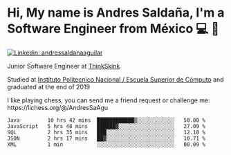 # Hi, My name is Andres Saldaña, I'm a Software Engineer from México :computer: :boy:

[![Linkedin: andressaldanaaguilar](https://img.shields.io/badge/-andressaldanaaguilar-blue?style=flat-square&logo=Linkedin&logoColor=white&link=https://www.linkedin.com/in/thaianebraga/)](https://www.linkedin.com/in/andressaldanaaguilar)

<p>Junior Software Engineer at <a href="https://www.thinkskink.com/">ThinkSkink</a></p>
<p>Studied at <a href="https://en.wikipedia.org/wiki/ESCOM">Instituto Politecnico Nacional / Escuela Superior de Cómputo</a> and graduated at the end of 2019</p>
<p>I like playing chess, you can send me a friend request or challenge me: https://lichess.org/@/AndresSaAgu</p>

<!--START_SECTION:waka-->
```text
Java         10 hrs 42 mins  ████████████▒░░░░░░░░░░░░   50.00 % 
JavaScript   5 hrs 48 mins   ██████▓░░░░░░░░░░░░░░░░░░   27.09 % 
SQL          2 hrs 35 mins   ███░░░░░░░░░░░░░░░░░░░░░░   12.10 % 
JSON         2 hrs 17 mins   ██▓░░░░░░░░░░░░░░░░░░░░░░   10.71 % 
XML          1 min           ░░░░░░░░░░░░░░░░░░░░░░░░░   00.09 % 
```
<!--END_SECTION:waka-->
